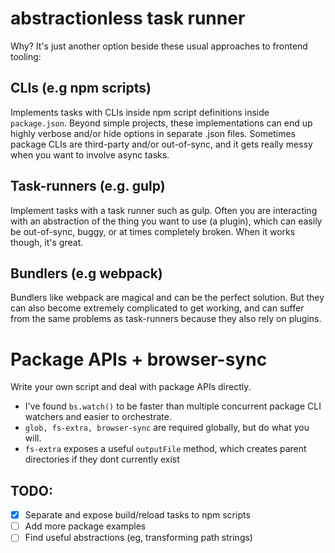 # abstractionless task runner

Why? It's just another option beside these usual approaches to frontend tooling:

## CLIs (e.g npm scripts)
Implements tasks with CLIs inside npm script definitions inside `package.json`.
Beyond simple projects, these implementations can end up highly verbose and/or hide  options in separate .json files. 
Sometimes package CLIs are third-party and/or out-of-sync, and it gets really messy when you want to involve async tasks.

## Task-runners (e.g. gulp)
Implement tasks with a task runner such as gulp. Often you are interacting with an abstraction of the thing you want to use (a plugin), which can easily be out-of-sync, buggy, or at times completely broken. When it works though, it's great.

## Bundlers (e.g webpack)
Bundlers like webpack are magical and can be the perfect solution. But they can also become extremely complicated to get working, and can suffer from the same problems as task-runners because they also rely on plugins.

# Package APIs + browser-sync
Write your own script and deal with package APIs directly.

* I've found `bs.watch()` to be faster than multiple concurrent package CLI watchers and easier to orchestrate.
* `glob, fs-extra, browser-sync` are required globally, but do what you will.
* `fs-extra` exposes a useful `outputFile` method, which creates parent directories if they dont currently exist


## TODO:

- [x] Separate and expose build/reload tasks to npm scripts
- [ ] Add more package examples
- [ ] Find useful abstractions (eg, transforming path strings)